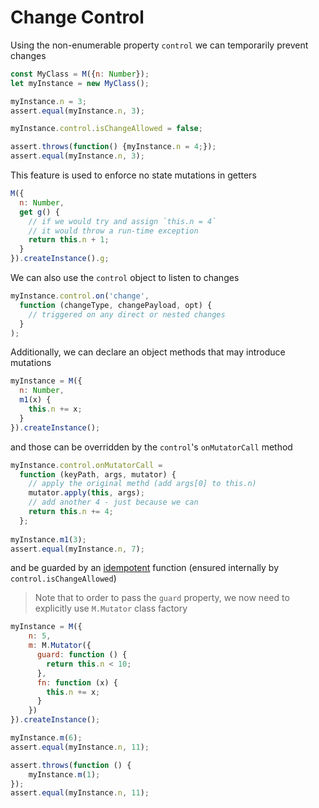 # Change Control

Using the non-enumerable property `control` we can temporarily prevent changes

```js
const MyClass = M({n: Number});
let myInstance = new MyClass();

myInstance.n = 3;
assert.equal(myInstance.n, 3);

myInstance.control.isChangeAllowed = false;

assert.throws(function() {myInstance.n = 4;});
assert.equal(myInstance.n, 3);
```

This feature is used to enforce no state mutations in getters

```js 
M({
  n: Number,
  get g() {
    // if we would try and assign `this.n = 4`
    // it would throw a run-time exception
    return this.n + 1;
  }
}).createInstance().g;
```
We can also use the `control` object to listen to changes

```js
myInstance.control.on('change', 
  function (changeType, changePayload, opt) {
    // triggered on any direct or nested changes
  }
);
```

Additionally, we can declare an object methods that may introduce mutations

```js
myInstance = M({
  n: Number,
  m1(x) {
    this.n += x;
  }
}).createInstance();
```

and those can be overridden by the `control`'s `onMutatorCall` method

```js
myInstance.control.onMutatorCall = 
  function (keyPath, args, mutator) {
    // apply the original methd (add args[0] to this.n)
    mutator.apply(this, args); 
    // add another 4 - just because we can
    return this.n += 4; 
  };
    
myInstance.m1(3);
assert.equal(myInstance.n, 7);
```

and be guarded by an [idempotent](https://en.wikipedia.org/wiki/Idempotence) function (ensured internally by `control.isChangeAllowed`)

> Note that to order to pass the `guard` property, we now need to explicitly use `M.Mutator` class factory

```js
myInstance = M({
    n: 5,
    m: M.Mutator({
      guard: function () {
        return this.n < 10;
      },
      fn: function (x) {
        this.n += x;
      }
    })
}).createInstance();

myInstance.m(6);
assert.equal(myInstance.n, 11);

assert.throws(function () {
    myInstance.m(1);
});
assert.equal(myInstance.n, 11);
```